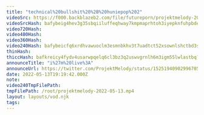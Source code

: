 ```yaml
---
title: "technical%20bullshit%20%2B%20huniepop%202"
videoSrc: https://f000.backblazeb2.com/file/futureporn/projektmelody-2022-05-13.mp4
videoSrcHash: bafybeig4hev3g35sbqiiluffeqhway7kmpmaprhtoh3iyepknfuhpbdenm?filename=projektmelody-chaturbate-20220513T191942Z-source.mp4
video720Hash: 
video480Hash: 
video360Hash: 
video240Hash: bafybeicfq6xrdhvawuoclm3esmnbkhv3t7uadtct52xsownlshctbd3sie?filename=projektmelody-chaturbate-20220513T191942Z-240p.mp4
thinHash: 
thiccHash: bafkreicy4fydv4usarwpqelq6cl3bz3q2uswvgrnlh6m3igm55lwlastbq?filename=20220513T191942Z-thicc.jpg
announceTitle: "i%27m%20live%3A"
announceUrl: https://twitter.com/ProjektMelody/status/1525194090299670528
date: 2022-05-13T19:19:42.000Z
note: 
video240TmpFilePath: 
tmpFilePath: /root/projektmelody-2022-05-13.mp4
layout: layouts/vod.njk
tags:
---
```

